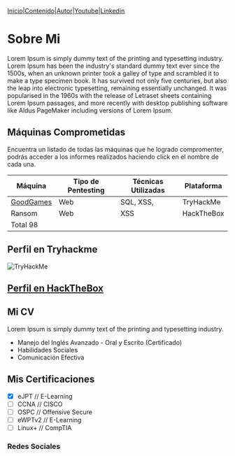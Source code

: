 [Inicio](https://bountyh4cker.github.io)|[Contenido](https://bountyh4cker.github.io/nav/page1.html)|[Autor](https://bountyh4cker.github.io/nav/about.html)|[Youtube](https://www.youtube.com/channel/UChNTj2xNpEQiliMv-IJbWvQ)|[Linkedin](https://www.linkedin.com/in/emersontech/)

# Sobre Mi
Lorem Ipsum is simply dummy text of the printing and typesetting industry. Lorem Ipsum has been the industry's standard dummy text ever since the 1500s, when an unknown printer took a galley of type and scrambled it to make a type specimen book. It has survived not only five centuries, but also the leap into electronic typesetting, remaining essentially unchanged. It was popularised in the 1960s with the release of Letraset sheets containing Lorem Ipsum passages, and more recently with desktop publishing software like Aldus PageMaker including versions of Lorem Ipsum.

## Máquinas Comprometidas
Encuentra un listado de todas las máquinas que he logrado compromenter, podrás acceder a los informes realizados haciendo click en el nombre de cada una.

| Máquina       | Tipo de Pentesting | Técnicas Utilizadas | Plataforma    | 
| ------------- | -------------      | -------------       | ------------- |
| [GoodGames](#)| Web                | SQL, XSS,           | TryHackMe     |  
| Ransom        | Web                | XSS                 | HackTheBox    |
| Total 98      |                    |                     |               |

## Perfil en Tryhackme
<img src="https://tryhackme-badges.s3.amazonaws.com/bountyhacker.png" alt="TryHackMe">

## [Perfil en HackTheBox](https://app.hackthebox.com/profile/924118)

## Mi CV
Lorem Ipsum is simply dummy text of the printing and typesetting industry.
- Manejo del Inglés Avanzado - Oral y Escrito (Certificado)
- Habilidades Sociales
- Comunicación Efectiva

## Mis Certificaciones
- [X] eJPT // E-Learning
- [ ] CCNA // CISCO
- [ ] OSPC // Offensive Secure
- [ ] eWPTv2 // E-Learning
- [ ] Linux+ // CompTIA

### Redes Sociales
